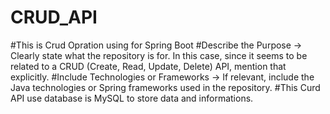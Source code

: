 # CRUD_API
#This is Crud Opration using for Spring Boot 
#Describe the Purpose -> Clearly state what the repository is for. In this case, since it seems to be related to a CRUD (Create, Read, Update, Delete) API, mention that explicitly.
#Include Technologies or Frameworks -> If relevant, include the Java technologies or Spring frameworks used in the repository. 
#This Curd API use database is MySQL to store data and informations.
